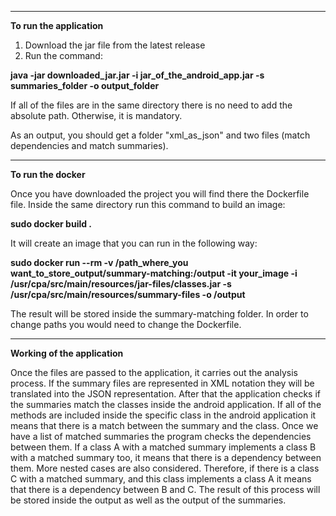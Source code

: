 ---------------------------------------------------
**To run the application**
1. Download the jar file from the latest release
2. Run the command:

  **java -jar downloaded_jar.jar -i jar_of_the_android_app.jar -s summaries_folder -o output_folder**
  
If all of the files are in the same directory there is no need to add the absolute path. Otherwise, it is mandatory.

As an output, you should get a folder "xml_as_json" and two files (match dependencies and match summaries).


---------------------------------------------------
**To run the docker**

Once you have downloaded the project you will find there the Dockerfile file. Inside the same directory run this command to build an image:
 
 **sudo docker build .**
 
It will create an image that you can run in the following way:

  **sudo docker run --rm -v /path_where_you want_to_store_output/summary-matching:/output -it your_image -i /usr/cpa/src/main/resources/jar-files/classes.jar -s /usr/cpa/src/main/resources/summary-files -o /output**
  
  The result will be stored inside the summary-matching folder. In order to change paths you would need to change the Dockerfile.


---------------------------------------------------
**Working of the application**

Once the files are passed to the application, it carries out the analysis process. If the summary files are represented in XML notation they will be translated into the JSON representation.
After that the application checks if the summaries match the classes inside the android application. If all of the methods are included inside the specific class in the android application it means that there is a match between the summary and the class.
Once we have a list of matched summaries the program checks the dependencies between them. If a class A with a matched summary implements a class B with a matched summary too, it means that there is a dependency between them. More nested cases are also considered. Therefore, if there is a class C with a matched summary, and this class implements a class A it means that there is a dependency between B and C.
The result of this process will be stored inside the output as well as the output of the summaries.
